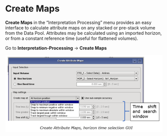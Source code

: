 # Create Maps

**Create Maps** in the “Interpretation Processing” menu provides an easy interface to calculate attribute maps on any stacked or pre-stack volume from the Data Pool. Attributes may be calculated using an imported horizon, or from a constant reference time \(useful for flattened volumes\).

Go to **Interpretation-Processing** → **Create Maps**

![](../../../.gitbook/assets/182_interpretation.png)

